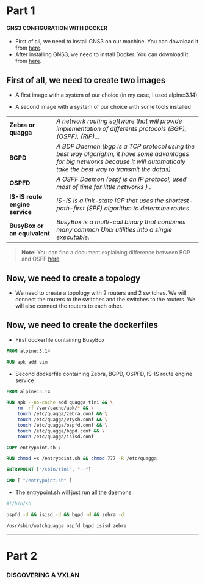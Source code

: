 # Part 1

#### GNS3 CONFIGURATION WITH DOCKER
-   First of all, we need to install GNS3 on our machine. You can download it from [here](https://docs.gns3.com/docs/getting-started/installation/linux/).
-   After installing GNS3, we need to install Docker. You can download it from [here](https://docs.docker.com/engine/install/ubuntu/).

## First of all, we need to create two images
-   A first image with a system of our choice (in my case, I used alpine:3.14)

-   A second image with a system of our choice with some tools installed 

| |  |
|--|--|
| **Zebra or quagga** | *A network routing software that will provide implementation of differents protocols (BGP), (OSPF), (RIP)...*
| **BGPD** | *A BDP Daemon (bgp is a TCP protocol using the best way algorighm, it have some advantages for big networks because it will automaticaly take the best way to transmit the datas)*
| **OSPFD** | *A OSPF Daemon (ospf is an IP protocol, used most of time for little networks ) .*
| **IS-IS route engine service** | *IS-IS is a link-state IGP that uses the shortest-path-first (SPF) algorithm to determine routes* 
| **BusyBox or an equivalent** | *BusyBox is a multi-call binary that combines many common Unix utilities into a single executable.*

> **Note:** You can find a document explaining difference between BGP and OSPF [here](https://community.fs.com/fr/blog/ospf-vs-bgp-routing-protocol-choice.html)

## Now, we need to create a topology
-   We need to create a topology with 2 routers and 2 switches. We will connect the routers to the switches and the switches to the routers. We will also connect the routers to each other.

## Now, we need to create the dockerfiles

-  First dockerfile containing BusyBox

```dockerfile
FROM alpine:3.14

RUN apk add vim 
```

-  Second dockerfile containing Zebra, BGPD, OSPFD, IS-IS route engine service

```dockerfile
FROM alpine:3.14

RUN apk --no-cache add quagga tini && \
    rm -rf /var/cache/apk/* && \
    touch /etc/quagga/zebra.conf && \
    touch /etc/quagga/vtysh.conf && \
    touch /etc/quagga/ospfd.conf && \
    touch /etc/quagga/bgpd.conf && \
    touch /etc/quagga/isisd.conf

COPY entrypoint.sh /

RUN chmod +x /entrypoint.sh && chmod 777 -R /etc/quagga

ENTRYPOINT ["/sbin/tini", "--"]

CMD [ "/entrypoint.sh" ]
```
- The entrypoint.sh will just run all the daemons

```bash
#!/bin/sh

ospfd -d && isisd -d && bgpd -d && zebra -d

/usr/sbin/watchquagga ospfd bgpd isisd zebra
```

--------------------

# Part 2

### DISCOVERING A VXLAN

